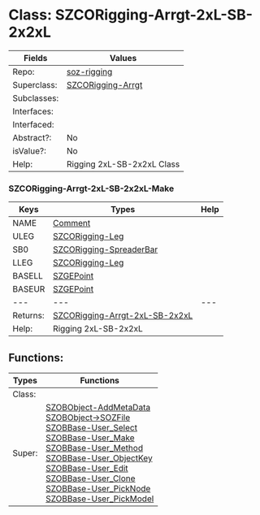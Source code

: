 
# Class:	SZCORigging-Arrgt-2xL-SB-2x2xL

| Fields | Values |
| --------- | --------- |
| Repo: | [soz-rigging](/repos/soz-rigging.html) |
| Superclass: | [SZCORigging-Arrgt](SZCORigging-Arrgt.html) |
| Subclasses: |  |
| Interfaces: |  |
| Interfaced: |  |
| Abstract?: | No |
| isValue?: | No |
| Help: | Rigging 2xL-SB-2x2xL Class |

### SZCORigging-Arrgt-2xL-SB-2x2xL-Make

| Keys | Types | Help |
| --------- | --------- | --------- |
| NAME | [Comment](Comment.html) |  |
| ULEG | [SZCORigging-Leg](SZCORigging-Leg.html) |  |
| SB0 | [SZCORigging-SpreaderBar](SZCORigging-SpreaderBar.html) |  |
| LLEG | [SZCORigging-Leg](SZCORigging-Leg.html) |  |
| BASELL | [SZGEPoint](SZGEPoint.html) |  |
| BASEUR | [SZGEPoint](SZGEPoint.html) |  |
| --- | --- | --- |
| Returns: | [SZCORigging-Arrgt-2xL-SB-2x2xL](SZCORigging-Arrgt-2xL-SB-2x2xL.html) |
| Help: | Rigging 2xL-SB-2x2xL |


## Functions:

| Types | Functions |
| --------- | --------- |
| Class: |  |
| Super: | [SZOBObject-AddMetaData](SZOBObject.html) <br> [SZOBObject->SOZFile](SZOBObject.html) <br> [SZOBBase-User_Select](SZOBBase.html) <br> [SZOBBase-User_Make](SZOBBase.html) <br> [SZOBBase-User_Method](SZOBBase.html) <br> [SZOBBase-User_ObjectKey](SZOBBase.html) <br> [SZOBBase-User_Edit](SZOBBase.html) <br> [SZOBBase-User_Clone](SZOBBase.html) <br> [SZOBBase-User_PickNode](SZOBBase.html) <br> [SZOBBase-User_PickModel](SZOBBase.html) |


